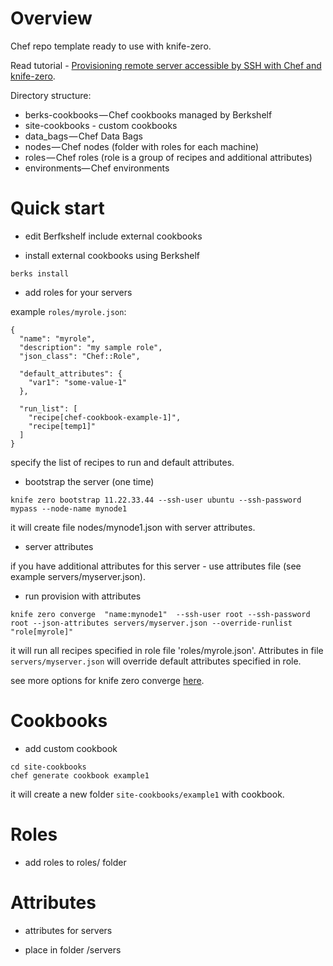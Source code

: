 # Overview

Chef repo template ready to use with knife-zero.

Read tutorial - [Provisioning remote server accessible by SSH with Chef and knife-zero](https://gist.github.com/maxivak/75eabc7ff292dd86c07ddc95add75953).


Directory structure:
* berks-cookbooks — Chef cookbooks managed by Berkshelf
* site-cookbooks - custom cookbooks
* data_bags — Chef Data Bags
* nodes — Chef nodes (folder with roles for each machine)
* roles — Chef roles (role is a group of recipes and additional attributes)
* environments— Chef environments




# Quick start

* edit 	Berfkshelf
include external cookbooks


* install external cookbooks using Berkshelf
```
berks install
```



* add roles for your servers

example `roles/myrole.json`:
```
{
  "name": "myrole",
  "description": "my sample role",
  "json_class": "Chef::Role",

  "default_attributes": {
    "var1": "some-value-1"
  },

  "run_list": [
    "recipe[chef-cookbook-example-1]",
    "recipe[temp1]"
  ]
}

```

specify the list of recipes to run and default attributes.


* bootstrap the server (one time)
```
knife zero bootstrap 11.22.33.44 --ssh-user ubuntu --ssh-password mypass --node-name mynode1
```

it will create file nodes/mynode1.json with server attributes.


* server attributes

if you have additional attributes for this server - use attributes file (see example servers/myserver.json).

* run provision with attributes
```
knife zero converge  "name:mynode1"  --ssh-user root --ssh-password root --json-attributes servers/myserver.json --override-runlist "role[myrole]"
```

it will run all recipes specified in role file 'roles/myrole.json'.
Attributes in file `servers/myserver.json` will override default attributes specified in role.

see more options for knife zero converge [here](http://knife-zero.github.io/20_getting_started/).



# Cookbooks

* add custom cookbook

```
cd site-cookbooks
chef generate cookbook example1
```

it will create a new folder `site-cookbooks/example1` with cookbook.




# Roles

* add roles to roles/ folder



# Attributes

* attributes for servers

* place in folder /servers


